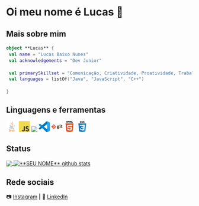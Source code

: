 # Oi meu nome é Lucas 👋


## Mais sobre mim


```kotlin
object **Lucas** {
 val name = "Lucas Baixo Nunes"
 val acknowledgements = "Dev Junior"

 val primarySkillset = "Comunicação, Criatividade, Proatividade, Trabalho em equipe"
 val languages = listOf("Java", "JavaScript", "C++")

}
```

## Linguagens e ferramentas

<code><img height="30" src="https://raw.githubusercontent.com/github/explore/80688e429a7d4ef2fca1e82350fe8e3517d3494d/topics/java/java.png"></code>
<code><img height="30" src="https://raw.githubusercontent.com/github/explore/80688e429a7d4ef2fca1e82350fe8e3517d3494d/topics/javascript/javascript.png"></code>
<code><img height="30" src="https://raw.githubusercontent.com/github/explore/80688e429a7d4ef2fca1e82350fe8e3517d3494d/topics/c++/c++.png"></code>
<code><img height="30" src="https://raw.githubusercontent.com/github/explore/80688e429a7d4ef2fca1e82350fe8e3517d3494d/topics/visual-studio-code/visual-studio-code.png"></code>
<code><img height="30" src="https://raw.githubusercontent.com/github/explore/80688e429a7d4ef2fca1e82350fe8e3517d3494d/topics/git/git.png"></code>
<code><img height="30" src="https://raw.githubusercontent.com/github/explore/80688e429a7d4ef2fca1e82350fe8e3517d3494d/topics/html/html.png"></code>
<code><img height="30" src="https://raw.githubusercontent.com/github/explore/80688e429a7d4ef2fca1e82350fe8e3517d3494d/topics/css/css.png"></code>

## Status

<a href="https://github.com/Lbnkz">
  <img align="center" src="https://github-readme-stats.vercel.app/api/top-langs/?username=Lbnkz&theme=dracula&hide_langs_below=1" />
</a>

<a href="https://github.com/Lbnkz">
 <img align="center" src="https://github-readme-stats.vercel.app/api?username=Lbnkz&show_icons=true&theme=dracula&line_height=27" alt="**SEU NOME** github stats"/>
</a>

[instagram]: https://www.instagram.com/lucas.bnkz/
[linkedin]: https://www.linkedin.com/in/lucas-baixo-nunes/

<br>

## Rede sociais


📷 [Instagram][instagram] **|**
👔 [LinkedIn][linkedin]
